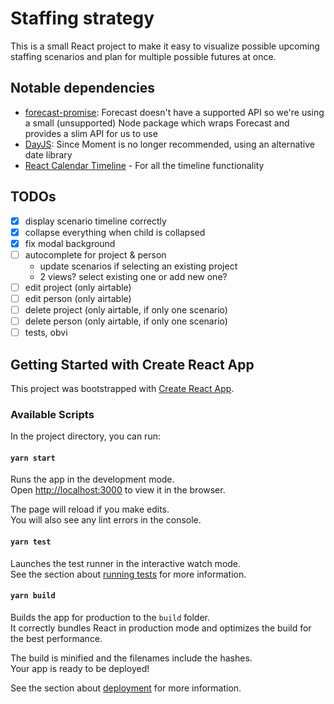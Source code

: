 
# Staffing strategy
This is a small React project to make it easy to visualize possible upcoming staffing scenarios and plan for multiple possible futures at once.

## Notable dependencies
- [forecast-promise](https://www.npmjs.com/package/forecast-promise): Forecast doesn't have a supported API so we're using a small (unsupported) Node package which wraps Forecast and provides a slim API for us to use
- [DayJS](https://day.js.org/): Since Moment is no longer recommended, using an alternative date library
- [React Calendar Timeline](https://github.com/namespace-ee/react-calendar-timeline) - For all the timeline functionality

## TODOs
- [x] display scenario timeline correctly
- [x] collapse everything when child is collapsed
- [x] fix modal background
- [ ] autocomplete for project & person
  - update scenarios if selecting an existing project
  - 2 views? select existing one or add new one?
- [ ] edit project (only airtable)
- [ ] edit person (only airtable)
- [ ] delete project (only airtable, if only one scenario)
- [ ] delete person (only airtable, if only one scenario) 
- [ ] tests, obvi
  
## Getting Started with Create React App

This project was bootstrapped with [Create React App](https://github.com/facebook/create-react-app).

### Available Scripts

In the project directory, you can run:

#### `yarn start`

Runs the app in the development mode.\
Open [http://localhost:3000](http://localhost:3000) to view it in the browser.

The page will reload if you make edits.\
You will also see any lint errors in the console.

#### `yarn test`

Launches the test runner in the interactive watch mode.\
See the section about [running tests](https://facebook.github.io/create-react-app/docs/running-tests) for more information.

#### `yarn build`

Builds the app for production to the `build` folder.\
It correctly bundles React in production mode and optimizes the build for the best performance.

The build is minified and the filenames include the hashes.\
Your app is ready to be deployed!

See the section about [deployment](https://facebook.github.io/create-react-app/docs/deployment) for more information.